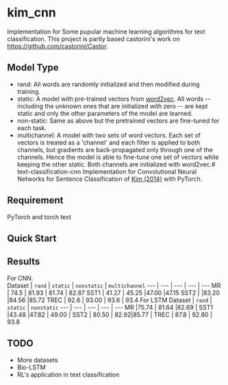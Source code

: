 # kim_cnn

Implementation for Some pupular machine learning algorithms for text classification.
This project is partly based castorini's work on https://github.com/castorini/Castor. 

## Model Type

- rand: All words are randomly initialized and then modified during training.
- static: A model with pre-trained vectors from [word2vec](https://code.google.com/archive/p/word2vec/). All words -- including the unknown ones that are initialized with zero -- are kept static and only the other parameters of the model are learned.
- non-static: Same as above but the pretrained vectors are fine-tuned for each task.
- multichannel: A model with two sets of word vectors. Each set of vectors is treated as a 'channel' and each filter is applied to both channels, but gradients are back-propagated only through one of the channels. Hence the model is able to fine-tune one set of vectors while keeping the other static. Both channels are initialized with word2vec.# text-classification-cnn
Implementation for Convolutional Neural Networks for Sentence Classification of [Kim (2014)](https://arxiv.org/abs/1408.5882) with PyTorch.

## Requirement

PyTorch and torch text

## Quick Start



## Results

For CNN.  
Dataset | `rand` | `static` | `nonstatic` | `multichannel`
--- | --- | --- | --- | ---
MR | 74.5 | 81.93  | 81.74 | 82.87
SST1 | 41.27 | 45.25 |47.00  |47.15 
SST2 |  |83.20 |84.56  |85.72 
TREC | 92.6 | 93.00 | 93.6 | 93.4
For LSTM
Dataset | `rand` | `static` | `nonstatic` 
--- | --- | --- | --- | ---
MR |75.74  | 81.64 |82.69  | 
SST1 |43.48  |47.82  | 49.00 | 
SST2 | 80.50 |  82.92|85.77  | 
TREC | 87.8 | 92.80 | 93.8

## TODO

- More datasets
- Bio-LSTM
- RL's application in text classification

